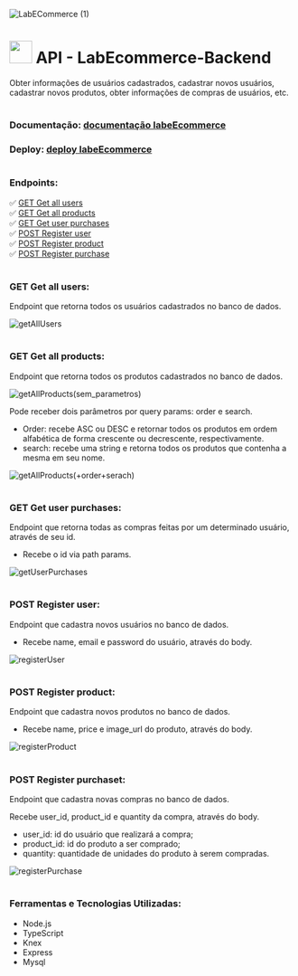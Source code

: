 ![LabECommerce (1)](https://user-images.githubusercontent.com/102442943/205577380-2d47759e-6996-4877-ab49-3be50418c35c.png)

# <img src="https://notion-emojis.s3-us-west-2.amazonaws.com/prod/svg-twitter/1f6cd-fe0f.svg" width="40px"> API - LabEcommerce-Backend
<p> Obter informações de usuários cadastrados, cadastrar novos usuários, cadastrar novos produtos, obter informações de compras de usuários, etc. </p>

#

### Documentação:  [documentação labeEcommerce ](https://documenter.getpostman.com/view/22530775/2s8YzMYQuz)
### Deploy:  [deploy labeEcommerce](https://labecommerce-backend-12ib.onrender.com) 

#

### Endpoints: 

:white_check_mark: [GET Get all users](#getAllUsers)
<br/>
:white_check_mark: [GET Get all products](#getAllProducts)
<br/>
:white_check_mark: [GET Get user purchases](#getUserPurchases)
<br/>
:white_check_mark: [POST Register user](#registerUser)
<br/>
:white_check_mark: [POST Register product](#registerProduct)
<br/>
:white_check_mark: [POST Register purchase](#registerPurchase)

#

### <a name=getAllUsers><a/> GET Get all users:
<p>Endpoint que retorna todos os usuários cadastrados no banco de dados. </p>

![getAllUsers](https://user-images.githubusercontent.com/102442943/205583613-6a921644-6018-466c-9ad3-1ea74b27276a.png)

#

### <a name=getAllProducts><a/> GET Get all products:
<p>Endpoint que retorna todos os produtos cadastrados no banco de dados. </p>

![getAllProducts(sem_parametros)](https://user-images.githubusercontent.com/102442943/205584178-946dbdd3-c245-4444-badd-bcf86ff47da0.png)

<p>Pode receber dois parâmetros por query params: order e search. </p>

- Order: recebe ASC ou DESC e retornar todos os produtos em ordem alfabética de forma crescente ou decrescente, respectivamente.
- search: recebe uma string e retorna todos os produtos que contenha a mesma em seu nome.

![getAllProducts(+order+serach)](https://user-images.githubusercontent.com/102442943/205584539-d794c8ee-3467-4c88-b38f-bdd42bed00eb.png)

#

### <a name=getUserPurchases><a/> GET Get user purchases:
<p>Endpoint que retorna todas as compras feitas por um determinado usuário, através de seu id. </p>

- Recebe o id via path params.

![getUserPurchases](https://user-images.githubusercontent.com/102442943/205585445-11537a83-2ed4-4a25-8dbf-8dbeb6af2478.png)

#

### <a name=registerUser><a/> POST Register user:
<p>Endpoint que cadastra novos usuários no banco de dados. </p>

- Recebe name, email e password do usuário, através do body.

![registerUser](https://user-images.githubusercontent.com/102442943/205586244-2840fd54-fbcb-4fe6-ac4b-d4dc347250e1.png)

#

### <a name=registerProduct><a/> POST Register product:
<p>Endpoint que cadastra novos produtos no banco de dados. </p>

- Recebe name, price e image_url do produto, através do body.

![registerProduct](https://user-images.githubusercontent.com/102442943/205587018-06d1a444-eb00-4855-beaa-61ed0e7b9991.png)

#

### <a name=registerPurchase><a/> POST Register purchaset:
<p>Endpoint que cadastra novas compras no banco de dados. </p>

<p>Recebe user_id, product_id e quantity da compra, através do body. </p>

- user_id: id do usuário que realizará a compra;
- product_id: id do produto a ser comprado;
- quantity: quantidade de unidades do produto à serem compradas.

![registerPurchase](https://user-images.githubusercontent.com/102442943/205587639-3d116f83-d467-467b-be14-3edf63b03c37.png)

#

### Ferramentas e Tecnologias Utilizadas:

- Node.js
- TypeScript
- Knex
- Express
- Mysql
